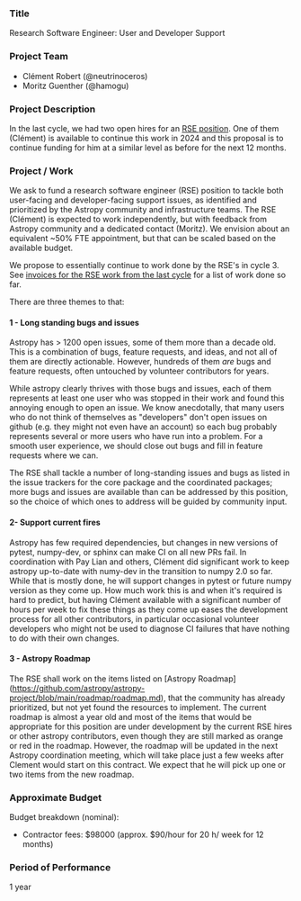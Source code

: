 ### Title

Research Software Engineer: User and Developer Support

### Project Team

- Clément Robert (@neutrinoceros)
- Moritz Guenther (@hamogu)

### Project Description

In the last cycle, we had two open hires for an 
[RSE position](https://github.com/astropy/astropy-project/blob/main/finance/proposal-calls/cycle3/user-dev-support-rse.md). One of them (Clément) is available to continue this work in 2024 and this
proposal is to continue funding for him at a similar level as before for the next 12 months.


### Project / Work

We ask to fund a research software engineer (RSE) position to
tackle both user-facing and developer-facing support issues, as identified and
prioritized by the Astropy community and infrastructure teams. The RSE (Clément) is expected to
work independently, but with feedback from Astropy community and a dedicated contact
(Moritz).
We envision about an equivalent ~50% FTE appointment, but that can be scaled
based on the available budget.

We propose to essentially continue to work done by the RSE's in cycle 3. 
See [invoices for the RSE work from the last cycle](https://github.com/astropy/astropy-project/issues/360)
for a list of work done so far.

There are three themes to that:

#### 1 - Long standing bugs and issues

Astropy has > 1200 open issues, some of them more than a decade old. This is a combination of bugs, feature requests, and ideas, and not all of them are directly actionable. However, hundreds of them *are* bugs and feature requests, often untouched by volunteer contributors for years.

While astropy clearly thrives with those bugs and issues, each of them represents at least one user
who was stopped in their work and found this annoying enough to open an issue. We know anecdotally, that
many users who do not think of themselves as "developers" don't open issues on github (e.g. they might not 
even have an account) so each bug probably represents several or more users who have run
into a problem. For a smooth user experience, we should close out bugs and fill in feature requests
where we can.

The RSE shall tackle a number of long-standing issues and
bugs as listed in the issue trackers for the core package and the coordinated packages;
more bugs and issues are available than can be addressed by this position, so the
choice of which ones to address will be guided by community input.

#### 2- Support current fires

Astropy has few required dependencies, but changes in new versions of pytest, numpy-dev, or sphinx can make
CI on all new PRs fail. In coordination with Pay Lian and others, Clément
did significant work to keep astropy up-to-date with numy-dev in the transition to numpy 2.0 so far. While that
is mostly done, he will support changes in pytest or future numpy version as they come up. How much work
this is and when it's required is hard to predict, but having Clément available with a significant number
of hours per week to fix these things as they come up eases the development process for all
other contributors, in particular occasional volunteer developers who might not be used to diagnose
CI failures that have nothing to do with their own changes.

#### 3 - Astropy Roadmap

The RSE shall work on the items listed on [Astropy Roadmap]
(https://github.com/astropy/astropy-project/blob/main/roadmap/roadmap.md), that the
community has already prioritized, but not yet found the resources to implement. The current roadmap
is almost a year old and most of the items that would be appropriate for this position are under
development by the current RSE hires or other astropy contributors, even though they are still marked
as orange or red in the roadmap. However, the roadmap will be updated in the next Astropy coordination 
meeting, which will take place just a few weeks after Clement would start on this contract.
We expect that he will pick up one or two items from the new roadmap.




### Approximate Budget

Budget breakdown (nominal):

- Contractor fees: $98000 (approx. $90/hour for 20 h/ week for 12 months)

### Period of Performance
1 year